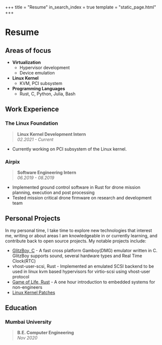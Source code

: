 +++
title = "Resume"
in_search_index = true
template = "static_page.html"
+++

# Resume

## **Areas of focus**

* **Virtualization**
    * Hypervisor development
    * Device emulation
* **Linux Kernel**
    * KVM, PCI subsystem
* **Programming Languages**
    * Rust, C, Python, Julia, Bash

## **Work Experience**

### The Linux Foundation

> **Linux Kernel Development Intern**
> <br>*02.2021 - Current*

* Currently working on PCI subsystem of the Linux kernel.

### Airpix

> **Software Engineering Intern**
> <br>*06.2019 - 08.2019*

* Implemented ground control software in Rust for drone mission planning, execution and post processing
* Tested mission critical drone firmware on research and development team

## **Personal Projects**

In my personal time, I take time to explore new technologies that interest me, writing or about areas I am knowledgeable in or currently learning, and contribute back to open source projects. My notable projects include:

* [GlitzBoy, C](https://github.com/glitzflitz/GlitzBoy) - A fast cross platform Gamboy(DMG) emulator written in C. GlitzBoy supports sound, several hardware types and Real Time Clock(RTC)
* vhost-user-scsi, Rust - Implemented an emulated SCSI backend to be used in linux kvm based hypervisors for virtio-scsi using vhost-user protocol
* [Game of Life, Rust](https://github.com/glitzflitz/gameoflife) - A one hour introduction to embedded systems for non-engineers
* [Linux Kernel Patches](https://git.kernel.org/pub/scm/linux/kernel/git/next/linux-next.git/log/?qt=grep&q=amey+narkhede)


## **Education**

### Mumbai University

> **B.E. Computer Engineering**
> <br>*Nov 2020*
